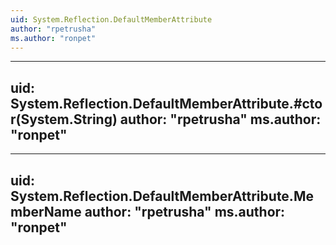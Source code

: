 ```yaml
---
uid: System.Reflection.DefaultMemberAttribute
author: "rpetrusha"
ms.author: "ronpet"
---
```


---
uid: System.Reflection.DefaultMemberAttribute.#ctor(System.String)
author: "rpetrusha"
ms.author: "ronpet"
---

---
uid: System.Reflection.DefaultMemberAttribute.MemberName
author: "rpetrusha"
ms.author: "ronpet"
---

